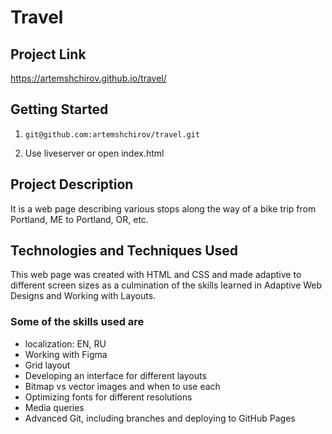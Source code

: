 # Travel

## Project Link

<https://artemshchirov.github.io/travel/>

## Getting Started

1. `git@github.com:artemshchirov/travel.git`

2. Use liveserver or open index.html

## Project Description

It is a web page describing various stops along the way of a bike trip from Portland, ME to Portland, OR, etc.

## Technologies and Techniques Used

This web page was created with HTML and CSS and made adaptive to different screen sizes as a culmination of the skills learned in Adaptive Web Designs and Working with Layouts.

### Some of the skills used are

- localization: EN, RU
- Working with Figma
- Grid layout
- Developing an interface for different layouts
- Bitmap vs vector images and when to use each
- Optimizing fonts for different resolutions
- Media queries
- Advanced Git, including branches and deploying to GitHub Pages
